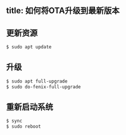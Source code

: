 title: 如何将OTA升级到最新版本
---

## 更新资源
```sh
$ sudo apt update
```
## 升级
```sh
$ sudo apt full-upgrade
$ sudo do-fenix-full-upgrade
```
## 重新启动系统
```sh
$ sync
$ sudo reboot
```


